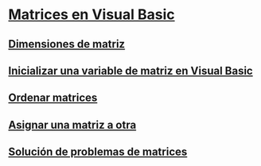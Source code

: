 # [Matrices en Visual Basic](index.md)
## [Dimensiones de matriz](array-dimensions.md)
## [Inicializar una variable de matriz en Visual Basic](how-to-initialize-an-array-variable.md)
## [Ordenar matrices](how-to-sort-an-array.md)
## [Asignar una matriz a otra](how-to-assign-one-array-to-another-array.md)
## [Solución de problemas de matrices](troubleshooting-arrays.md)
